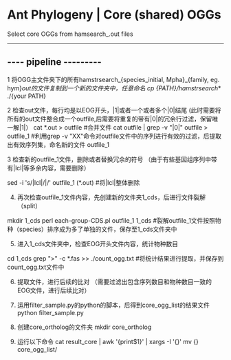 # Ant Phylogeny | Core (shared) OGGs

Select core OGGs from hamsearch_<species>.out files


-------------------------------------------------------------------------------------------------------------------
----                                     pipeline                                                         ---------
-------------------------------------------------------------------------------------------------------------------



1 将OGG主文件夹下的所有hamstrsearch_{species_initial, Mpha}_{family, eg. hym}_out的文件复制到一个新的文件夹中，任意命名
  cp {PATH}/hamstrsearch_* ./{your PATH}

2 检查out文件，每行均是以EOG开头，|1|或者一个或者多个|0|结尾
  (此时需要将所有的out文件整合成一个outfile,后需要将重复的带有|0|的冗余行过滤，保留唯一解|1|）
  cat *.out > outfile #合并文件
  cat outfile | grep -v "|0|" outfile > outfile_1 #利用grep -v "XX"命令对outfile文件中的序列进行有效的过滤，后提取出有效序列集，命名新的文件
  outfile_1

3 检查新的outfile_1文件，删除或者替换冗余的符号
（由于有些基因组序列中带有|lcl|等多余内容，需要删除）

sed -i 's/|lcl|/|/' outfile_1  (*.out) #将|lcl|整体删除


4. 再次检查outfile_1文件内容，先创建新的文件夹1_cds，后进行文件裂解（split）

mkdir 1_cds
perl each-group-CDS.pl outfile_1 1_cds #裂解outfile_1文件按照物种（species）排序成为多了单独的文件，保存至1_cds文件夹中

5. 进入1_cds文件夹中，检查EOG开头文件内容，统计物种数目

cd 1_cds
grep ">" -c *.fas >> ./count_ogg.txt #将统计结果进行提取，并保存到count_ogg.txt文件中

6. 提取文件，进行后续的比对
（需要过滤出包含序列数目和物种数目一致的EOG文件，进行后续比对）

7. 运用filter_sample.py的python的脚本，后得到core_ogg_list的结果文件
python filter_sample.py

8. 创建core_ortholog的文件夹
mkdir core_ortholog

9. 运行以下命令
cat result_core | awk '{print$1}' | xargs -I '{}' mv {} core_ogg_list/
